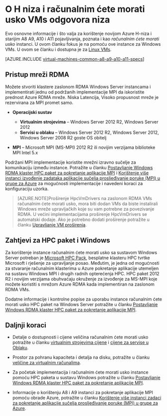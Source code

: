 <properties
 pageTitle="O računalnim ćete morati usko VMs sa sustavom Windows | Microsoft Azure"
 description="Dodatne informacije i pitanja vezana uz za korištenje Azure veličine računalnim ćete morati usko H niza i A8, A9, A10 i A11 za servise sustava Windows VMs i oblaka"
 services="virtual-machines-windows, cloud-services"
 documentationCenter=""
 authors="dlepow"
 manager="timlt"
 editor=""
 tags="azure-resource-manager,azure-service-management"/>
<tags
ms.service="virtual-machines-windows"
 ms.devlang="na"
 ms.topic="article"
 ms.tgt_pltfrm="vm-windows"
 ms.workload="infrastructure-services"
 ms.date="09/21/2016"
 ms.author="danlep"/>

# <a name="about-h-series-and-compute-intensive-a-series-vms"></a>O H niza i računalnim ćete morati usko VMs odgovora niza

Evo osnovne informacije i što valja za korištenje novijom Azure H-niza i starijim A8 A9, A10 i A11 pojavljivanja, poznata i kao *računalnim ćete morati usko* instanci. U ovom članku fokus je na pomoću ove instance za Windows VMs. U ovom se članku i dostupna je za [Linux VMs](virtual-machines-linux-a8-a9-a10-a11-specs.md).


[AZURE.INCLUDE [virtual-machines-common-a8-a9-a10-a11-specs](../../includes/virtual-machines-common-a8-a9-a10-a11-specs.md)]

## <a name="access-to-the-rdma-network"></a>Pristup mreži RDMA

Možete stvoriti klastere zaslonom RDMA Windows Server instancama i implementirati jednu od podržanih implementacije MPI da iskoristite prednost Azure RDMA mreže. Niska Latencija, Visoko propusnost mreže je rezervirana za MPI promet samo.

* **Operacijski sustav**
    * **Virtualnim strojevima** – Windows Server 2012 R2, Windows Server 2012
    * **Servisi u oblaku** – Windows Server 2012 R2, Windows Server 2012, Windows Server 2008 R2 goste OS obitelj

* **MPI** – Microsoft MPI (MS-MPI) 2012 R2 ili novijim verzijama biblioteke MPI Intel 5.x

Podržani MPI implementacije koristite mrežni izravno sučelje za komunikaciju između instance. Potražite u članku [Postavljanje Windows RDMA klaster HPC paket za pokretanje aplikacije MPI](virtual-machines-windows-classic-hpcpack-rdma-cluster.md) i [Korištenje više instanci izvođenje zadataka aplikacije sučelja prosljeđivanje poruke (MPI) u grupe za Azure](../batch/batch-mpi.md) za mogućnosti implementacije i navedeni koraci za konfiguraciju uzorka.


>[AZURE.NOTE]Proširenje HpcVmDrivers na zaslonom RDMA VMs računalnim ćete morati usko, mora biti dodan VMs da biste instalirali Windows mreže upravljačkih koje su vam potrebne za povezivanje RDMA. U većini implementacijama proširenje HpcVmDrivers se automatski dodaje. Ako je potrebno dodati proširenje potražite u članku [Upravljanje VM proširenja](virtual-machines-windows-classic-manage-extensions.md).

## <a name="considerations-for-hpc-pack-and-windows"></a>Zahtjevi za HPC paket i Windows

Za korištenje instance računalnim ćete morati usko sa sustavom Windows Server potreban je [Microsoft HPC Pack](https://technet.microsoft.com/library/jj899572.aspx), besplatne klasteru HPC tvrtke Microsoft i rješenje za upravljanje posao. Međutim, je jedna od mogućnosti za stvaranje računalnim klasterima u Azure pokretanje aplikacije utemeljen na sustavu Windows MPI i drugih radnih opterećenja HPC. HPC paket 2012 R2 i novijim verzijama obuhvaćaju okruženje za izvođenje za MS-MPI koje možete koristiti s mrežom Azure RDMA kada implementiran na zaslonom RDMA VMs.

Dodatne informacije i kontrolne popise za uporabu instance računalnim ćete morati usko HPC paket na Windows Server potražite u članku [Postavljanje Windows RDMA klaster HPC paket za pokretanje aplikacije MPI](virtual-machines-windows-classic-hpcpack-rdma-cluster.md).




## <a name="next-steps"></a>Daljnji koraci

* Detalje o dostupnosti i cijene veličina računalnim ćete morati usko potražite u članku [virtualnim strojevima cijene](https://azure.microsoft.com/pricing/details/virtual-machines/#Windows) i [cijene za servise u Oblaku](https://azure.microsoft.com/pricing/details/cloud-services/).

* Prostor za pohranu kapaciteta i detalja na disku, potražite u članku [veličine za virtualnim računalima](virtual-machines-linux-sizes.md).

* Za početak implementacija i računalnim ćete morati usko instance pomoću HPC paketa u sustavu Windows potražite u članku [Postavljanje Windows RDMA klaster HPC paket za pokretanje aplikacije MPI](virtual-machines-windows-classic-hpcpack-rdma-cluster.md).

* Informacije o korištenju A8 i A9 instanci za pokretanje aplikacije MPI pomoću obrade Azure, potražite u članku [Korištenje više instanci zadaci za pokretanje aplikacije sučelja prosljeđivanje poruke (MPI) u grupe za Azure](../batch/batch-mpi.md).
